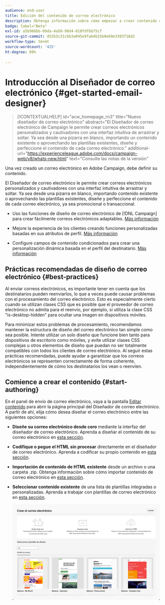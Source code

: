 ```yaml
---
audience: end-user
title: Edición del contenido de correo electrónico
description: Obtenga información sobre cómo empezar a crear contenido con el Diseñador de correo electrónico en la IU de Campaign Web
badge: label="Beta"
exl-id: a5b966bb-09da-4a50-98d4-010fdfbb75cf
source-git-commit: d52b3c31cbb3a045e9fab4b15b0e69e3303f16d2
workflow-type: tm+mt
source-wordcount: '425'
ht-degree: 89%

---
```


# Introducción al Diseñador de correo electrónico {#get-started-email-designer}

>[!CONTEXTUALHELP]
>id="acw_homepage_rn3"
>title="Nuevo diseñador de correo electrónico"
>abstract="El Diseñador de correo electrónico de Campaign le permite crear correos electrónicos personalizados y cautivadores con una interfaz intuitiva de arrastrar y soltar. Ya sea desde una pizarra en blanco, importando un contenido existente o aprovechando las plantillas existentes, diseñe y perfeccione el contenido de cada correo electrónico."
>additional-url="https://experienceleague.adobe.com/docs/campaign-web/v8/whats-new.html" text="Consulte las notas de la versión"


Una vez creado un correo electrónico en Adobe Campaign, debe definir su contenido.

El Diseñador de correo electrónico le permite crear correos electrónicos personalizados y cautivadores con una interfaz intuitiva de arrastrar y soltar. Ya sea desde una pizarra en blanco, importando contenido existente o aprovechando las plantillas existentes, diseñe y perfeccione el contenido de cada correo electrónico, ya sea promocional o transaccional.

<!--Built to deliver HTML optimized for responsive design, the Email Designer allows you to easily define and apply visibility conditions and dynamic content to an email, template, or fragment directly through the user interface. You can seamlessly switch between the drag and drop interface and HTML code at the click of a button.

The Email Designer allows you to create email content and email content templates. It is compatible with simple emails, transactional emails, A/B test emails, multilingual emails, and recurring emails.-->

* Uso las funciones de diseño de correo electrónico de [!DNL Campaign] para crear fácilmente correos electrónicos adaptables. [Más información](create-email-content.md)

* Mejore la experiencia de los clientes creando funciones personalizadas basadas en sus atributos de perfil. [Más información](../personalization/personalize.md)

* Configure campos de contenido condicionados para crear una personalización dinámica basada en el perfil del destinatario. [Más información](../personalization/conditions.md)

## Prácticas recomendadas de diseño de correo electrónico {#best-practices}

Al enviar correos electrónicos, es importante tener en cuenta que los destinatarios pueden reenviarlos, lo que a veces puede causar problemas con el procesamiento del correo electrónico. Esto es especialmente cierto cuando se utilizan clases CSS que es posible que el proveedor de correo electrónico no admita para el reenvío, por ejemplo, si utiliza la clase CSS &quot;is-desktop-hidden&quot; para ocultar una imagen en dispositivos móviles.

Para minimizar estos problemas de procesamiento, recomendamos mantener la estructura de diseño del correo electrónico tan simple como sea posible. Intente utilizar un solo diseño que funcione bien tanto para dispositivos de escritorio como móviles, y evite utilizar clases CSS complejas u otros elementos de diseño que puedan no ser totalmente compatibles con todos los clientes de correo electrónico. Al seguir estas prácticas recomendadas, puede ayudar a garantizar que los correos electrónicos se representen correctamente de forma coherente, independientemente de cómo los destinatarios los vean o reenvíen.

## Comience a crear el contenido {#start-authoring}

En el panel de envío de correo electrónico, vaya a la pantalla [Editar contenido](edit-content.md) para abrir la página principal del Diseñador de correo electrónico. A partir de ahí, elija cómo desea diseñar el correo electrónico entre las siguientes opciones:

* **Diseñe su correo electrónico desde cero** mediante la interfaz del diseñador de correo electrónico. Aprenda a diseñar el contenido de su correo electrónico en [esta sección](create-email-content.md).

* **Codifique o pegue el HTML sin procesar** directamente en el diseñador de correo electrónico. Aprenda a codificar su propio contenido en [esta sección](code-content.md).

* **Importación de contenido de HTML existente** desde un archivo o una carpeta .zip. Obtenga información sobre cómo importar contenido de correo electrónico en [esta sección](existing-content.md).

* **Seleccionar contenido existente** de una lista de plantillas integradas o personalizadas. Aprenda a trabajar con plantillas de correo electrónico en [esta sección](create-email-templates.md).

  ![](assets/email_designer_create_options.png)
